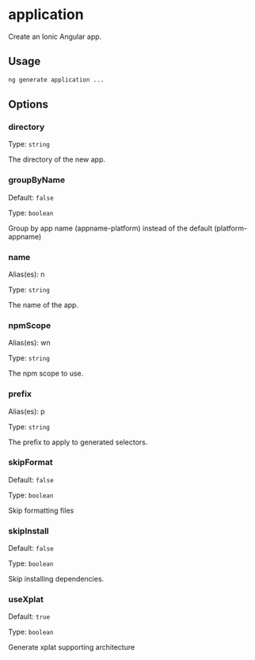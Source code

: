 # application

Create an Ionic Angular app.

## Usage

```bash
ng generate application ...

```

## Options

### directory

Type: `string`

The directory of the new app.

### groupByName

Default: `false`

Type: `boolean`

Group by app name (appname-platform) instead of the default (platform-appname)

### name

Alias(es): n

Type: `string`

The name of the app.

### npmScope

Alias(es): wn

Type: `string`

The npm scope to use.

### prefix

Alias(es): p

Type: `string`

The prefix to apply to generated selectors.

### skipFormat

Default: `false`

Type: `boolean`

Skip formatting files

### skipInstall

Default: `false`

Type: `boolean`

Skip installing dependencies.

### useXplat

Default: `true`

Type: `boolean`

Generate xplat supporting architecture
